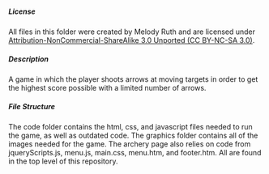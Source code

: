 ##### License
All files in this folder were created by Melody Ruth and are licensed under [Attribution-NonCommercial-ShareAlike 3.0 Unported (CC BY-NC-SA 3.0)](https://creativecommons.org/licenses/by-nc-sa/3.0/).

##### Description
A game in which the player shoots arrows at moving targets in order to get the highest score possible with a limited number of arrows.

##### File Structure
The code folder contains the html, css, and javascript files needed to run the game, as well as outdated code.
The graphics folder contains all of the images needed for the game.
The archery page also relies on code from jqueryScripts.js, menu.js, main.css, menu.htm, and footer.htm. All are found in the top level of this repository.